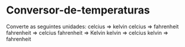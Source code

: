 # Conversor-de-temperaturas

Converte as seguintes unidades:
celcius => kelvin
celcius => fahrenheit
fahrenheit => celcius
fahrenheit => Kelvin
kelvin => celcius
kelvin => fahrenheit
